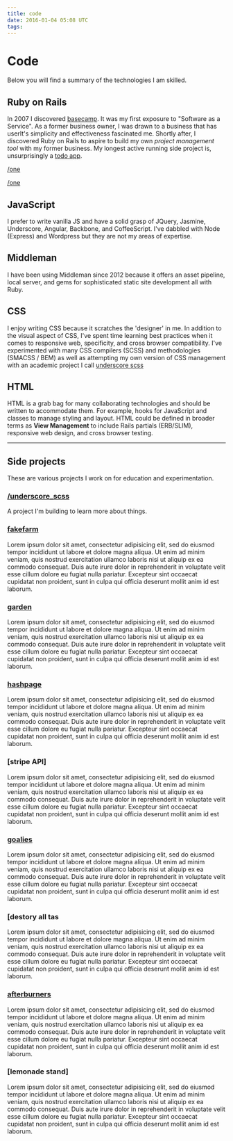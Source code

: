 ```yaml
---
title: code
date: 2016-01-04 05:08 UTC
tags:
---
```


# Code

Below you will find a summary of the technologies I am skilled.

## Ruby on Rails

In 2007 I discovered <a href='http://www.basecamp.com' target='_blank'>basecamp</a>. It was my first exposure to "Software as a Service". As a former business owner, I was drawn to a business that has userIt's simplicity and effectiveness fascinated me. Shortly after, I discovered Ruby on Rails to aspire to build my own <i>project management tool</i> with my former business. My longest active running side project is, unsurprisingly a [todo app](http://todo.wwwoodall.com).

[/one]()

[/one]()

## JavaScript

I prefer to write vanilla JS and have a solid grasp of JQuery, Jasmine, Underscore, Angular, Backbone, and CoffeeScript. I've dabbled with Node (Express) and Wordpress but they are not my areas of expertise.

## Middleman

I have been using Middleman since 2012 because it offers an asset pipeline, local server, and gems for sophisticated static site development all with Ruby.

## CSS

I enjoy writing CSS because it scratches the 'designer' in me. In addition to the visual aspect of CSS, I've spent time learning best practices when it comes to responsive web, specificity, and cross browser compatibility. I've experimented with many CSS compilers (SCSS) and methodologies (SMACSS / BEM) as well as attempting my own version of CSS management with an academic project I call [underscore scss]()

## HTML

HTML is a grab bag for many collaborating technologies and should be written to accommodate them. For example, hooks for JavaScript and classes to manage styling and layout. HTML could be defined in broader terms as **View Management** to include Rails partials (ERB/SLIM), responsive web design, and cross browser testing.

<hr>

## Side projects

These are various projects I work on for education and experimentation.

### [/underscore_scss]()

A project I'm building to learn more about things.

### [fakefarm]()

Lorem ipsum dolor sit amet, consectetur adipisicing elit, sed do eiusmod
tempor incididunt ut labore et dolore magna aliqua. Ut enim ad minim veniam,
quis nostrud exercitation ullamco laboris nisi ut aliquip ex ea commodo
consequat. Duis aute irure dolor in reprehenderit in voluptate velit esse
cillum dolore eu fugiat nulla pariatur. Excepteur sint occaecat cupidatat non
proident, sunt in culpa qui officia deserunt mollit anim id est laborum.

### [garden]()

Lorem ipsum dolor sit amet, consectetur adipisicing elit, sed do eiusmod
tempor incididunt ut labore et dolore magna aliqua. Ut enim ad minim veniam,
quis nostrud exercitation ullamco laboris nisi ut aliquip ex ea commodo
consequat. Duis aute irure dolor in reprehenderit in voluptate velit esse
cillum dolore eu fugiat nulla pariatur. Excepteur sint occaecat cupidatat non
proident, sunt in culpa qui officia deserunt mollit anim id est laborum.

### [hashpage]()

Lorem ipsum dolor sit amet, consectetur adipisicing elit, sed do eiusmod
tempor incididunt ut labore et dolore magna aliqua. Ut enim ad minim veniam,
quis nostrud exercitation ullamco laboris nisi ut aliquip ex ea commodo
consequat. Duis aute irure dolor in reprehenderit in voluptate velit esse
cillum dolore eu fugiat nulla pariatur. Excepteur sint occaecat cupidatat non
proident, sunt in culpa qui officia deserunt mollit anim id est laborum.

### [stripe API]

Lorem ipsum dolor sit amet, consectetur adipisicing elit, sed do eiusmod
tempor incididunt ut labore et dolore magna aliqua. Ut enim ad minim veniam,
quis nostrud exercitation ullamco laboris nisi ut aliquip ex ea commodo
consequat. Duis aute irure dolor in reprehenderit in voluptate velit esse
cillum dolore eu fugiat nulla pariatur. Excepteur sint occaecat cupidatat non
proident, sunt in culpa qui officia deserunt mollit anim id est laborum.

### [goalies]()

Lorem ipsum dolor sit amet, consectetur adipisicing elit, sed do eiusmod
tempor incididunt ut labore et dolore magna aliqua. Ut enim ad minim veniam,
quis nostrud exercitation ullamco laboris nisi ut aliquip ex ea commodo
consequat. Duis aute irure dolor in reprehenderit in voluptate velit esse
cillum dolore eu fugiat nulla pariatur. Excepteur sint occaecat cupidatat non
proident, sunt in culpa qui officia deserunt mollit anim id est laborum.

### [destory all tas

Lorem ipsum dolor sit amet, consectetur adipisicing elit, sed do eiusmod
tempor incididunt ut labore et dolore magna aliqua. Ut enim ad minim veniam,
quis nostrud exercitation ullamco laboris nisi ut aliquip ex ea commodo
consequat. Duis aute irure dolor in reprehenderit in voluptate velit esse
cillum dolore eu fugiat nulla pariatur. Excepteur sint occaecat cupidatat non
proident, sunt in culpa qui officia deserunt mollit anim id est laborum.

### [afterburners]()

Lorem ipsum dolor sit amet, consectetur adipisicing elit, sed do eiusmod
tempor incididunt ut labore et dolore magna aliqua. Ut enim ad minim veniam,
quis nostrud exercitation ullamco laboris nisi ut aliquip ex ea commodo
consequat. Duis aute irure dolor in reprehenderit in voluptate velit esse
cillum dolore eu fugiat nulla pariatur. Excepteur sint occaecat cupidatat non
proident, sunt in culpa qui officia deserunt mollit anim id est laborum.

### [lemonade stand]

Lorem ipsum dolor sit amet, consectetur adipisicing elit, sed do eiusmod
tempor incididunt ut labore et dolore magna aliqua. Ut enim ad minim veniam,
quis nostrud exercitation ullamco laboris nisi ut aliquip ex ea commodo
consequat. Duis aute irure dolor in reprehenderit in voluptate velit esse
cillum dolore eu fugiat nulla pariatur. Excepteur sint occaecat cupidatat non
proident, sunt in culpa qui officia deserunt mollit anim id est laborum.
